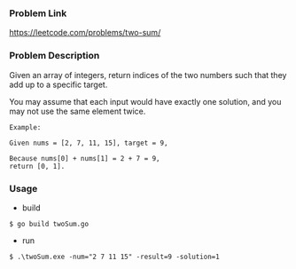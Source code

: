 ### Problem Link
https://leetcode.com/problems/two-sum/

### Problem Description
Given an array of integers, return indices of the two numbers such that they add up to a specific target.

You may assume that each input would have exactly one solution, and you may not use the same element twice.

```
Example:

Given nums = [2, 7, 11, 15], target = 9,

Because nums[0] + nums[1] = 2 + 7 = 9,
return [0, 1].
```

### Usage
* build
```
$ go build twoSum.go
```
* run
```
$ .\twoSum.exe -num="2 7 11 15" -result=9 -solution=1
```